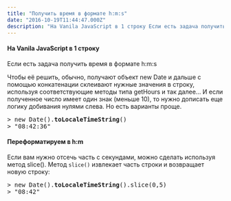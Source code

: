 ```yaml
---
title: "Получить время в формате h:m:s"
date: "2016-10-19T11:44:47.000Z"
description: "На Vanila JavaScript в 1 строку Если есть задача получить время в формате h:m:s  Чтобы её решить, обычно, получают объект new Da"
---
```


<h4>На Vanila JavaScript в 1 строку</h4>
<p>Если есть задача получить время в формате h:m:s</p>
<p>Чтобы её решить, обычно, получают объект new Date и дальше с помощью конкатенации склеивают нужные значения в строку, используя соответствующие методы типа getHours и так далее… И если полученное число имеет один знак (меньше 10), то нужно дописать еще логику добивания нулями слева. Но есть варианты проще.</p>
<pre>&gt; new Date().<strong>toLocaleTimeString</strong>()<br>&gt; "08:42:36"</pre>
<h4>Переформатируем в h:m</h4>
<p>Если вам нужно отсечь часть с секундами, можно сделать используя метод slice(). Метод <code>slice()</code> извлекает часть строки и возвращает новую строку:</p>
<pre>&gt; new Date().<strong>toLocaleTimeString</strong>().slice(0,5)<br>&gt; "08:42"</pre>


